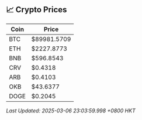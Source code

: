 ## 📈 Crypto Prices

| Coin | Price |
| ---- | ----- |
| BTC | $89981.5709 |
| ETH | $2227.8773 |
| BNB | $596.8543 |
| CRV | $0.4318 |
| ARB | $0.4103 |
| OKB | $43.6377 |
| DOGE | $0.2045 |

_Last Updated: 2025-03-06 23:03:59.998 +0800 HKT_
